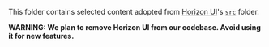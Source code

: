 This folder contains selected content adopted from [Horizon UI](https://github.com/horizon-ui/horizon-ui-chakra-nextjs/)'s [`src`](https://github.com/horizon-ui/horizon-ui-chakra/tree/main/src) folder.

**WARNING: We plan to remove Horizon UI from our codebase. Avoid using it for new features.**